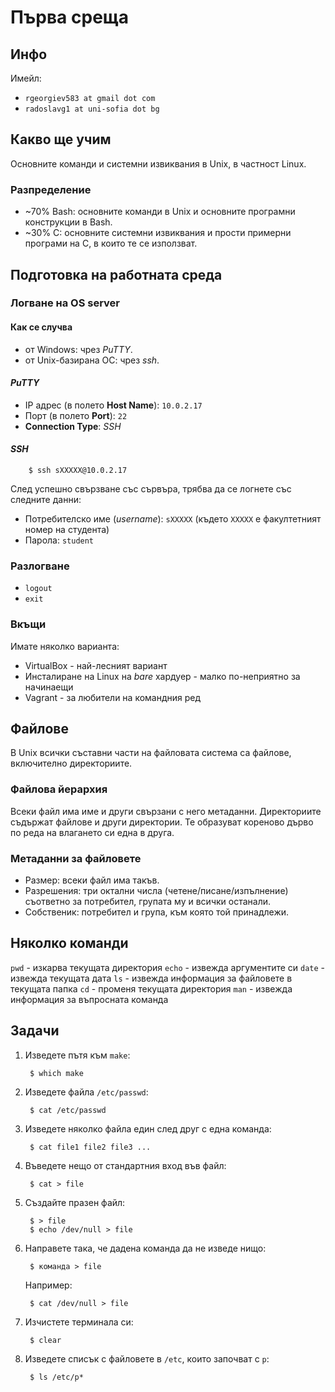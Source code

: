 # Първа среща

## Инфо

Имейл:
* `rgeorgiev583 at gmail dot com`
* `radoslavg1 at uni-sofia dot bg`


## Какво ще учим

Основните команди и системни извиквания в Unix, в частност Linux.


### Разпределение

* ~70% Bash:  основните команди в Unix и основните програмни конструкции в Bash.
* ~30% C:  основните системни извиквания и прости примерни програми на C, в които те се използват.


## Подготовка на работната среда

### Логване на OS server

#### Как се случва

* от Windows: чрез *PuTTY*.
* от Unix-базирана ОС: чрез *ssh*.


#### *PuTTY*

* IP адрес (в полето **Host Name**): `10.0.2.17`
* Порт (в полето **Port**): `22`
* **Connection Type**: *SSH*


#### *SSH*

		$ ssh sXXXXX@10.0.2.17


След успешно свързване със сървъра, трябва да се логнете със следните данни:

* Потребителско име (*username*): `sXXXXX` (където `XXXXX` е факултетният номер на студента)
* Парола: `student`


### Разлогване

* `logout`
* `exit`


### Вкъщи

Имате няколко варианта:

* VirtualBox - най-лесният вариант
* Инсталиране на Linux на *bare* хардуер - малко по-неприятно за начинаещи
* Vagrant - за любители на командния ред


## Файлове

В Unix всички съставни части на файловата система са файлове, включително директориите.


### Файлова йерархия

Всеки файл има име и други свързани с него метаданни.
Директориите съдържат файлове и други директории.
Те образуват кореново дърво по реда на влагането си една в друга.


### Метаданни за файловете

* Размер:  всеки файл има такъв.
* Разрешения:  три октални числа (четене/писане/изпълнение) съответно за потребител, групата му и всички останали.
* Собственик:  потребител и група, към която той принадлежи.


## Няколко команди

`pwd` - изкарва текущата директория
`echo` - извежда аргументите си
`date` - извежда текущата дата
`ls` - извежда информация за файловете в текущата папка
`cd` - променя текущата директория
`man` - извежда информация за въпросната команда


## Задачи

1. Изведете пътя към `make`:

		$ which make

2. Изведете файла `/etc/passwd`:

		$ cat /etc/passwd

3. Изведете няколко файла един след друг с една команда:

		$ cat file1 file2 file3 ...

4. Въведете нещо от стандартния вход във файл:

		$ cat > file

5. Създайте празен файл:

		$ > file
		$ echo /dev/null > file

6. Направете така, че дадена команда да не изведе нищо:

		$ команда > file

	Например:

		$ cat /dev/null > file

7. Изчистете терминала си:

		$ clear

8. Изведете списък с файловете в `/etc`, които започват с `p`:

		$ ls /etc/p*
